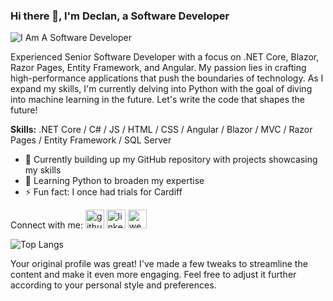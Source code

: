 ### Hi there 👋, I'm Declan, a Software Developer

![I Am A Software Developer](https://user-images.githubusercontent.com/123401220/259091595-756df3ec-0860-4824-94b2-0d34db108953.png)

Experienced Senior Software Developer with a focus on .NET Core, Blazor, Razor Pages, Entity Framework, and Angular. My passion lies in crafting high-performance applications that push the boundaries of technology. As I expand my skills, I'm currently delving into Python with the goal of diving into machine learning in the future. Let's write the code that shapes the future!

**Skills:** .NET Core / C# / JS / HTML / CSS / Angular / Blazor / MVC / Razor Pages / Entity Framework / SQL Server

- 🔭 Currently building up my GitHub repository with projects showcasing my skills
- 🌱 Learning Python to broaden my expertise
- ⚡ Fun fact: I once had trials for Cardiff

Connect with me: [<img src='https://cdn.jsdelivr.net/npm/simple-icons@3.0.1/icons/github.svg' alt='github' height='30'>](https://github.com/Declandavies1996)  [<img src='https://cdn.jsdelivr.net/npm/simple-icons@3.0.1/icons/linkedin.svg' alt='linkedin' height='30'>](https://www.linkedin.com/in/declan-davies-721658215/)  [<img src='https://cdn.jsdelivr.net/npm/simple-icons@3.0.1/icons/icloud.svg' alt='website' height='30'>](https://declandavies1996.github.io/PortfolioWebsite/)

![Top Langs](https://github-readme-stats.vercel.app/api/top-langs/?username=Declandavies1996)

Your original profile was great! I've made a few tweaks to streamline the content and make it even more engaging. Feel free to adjust it further according to your personal style and preferences.
